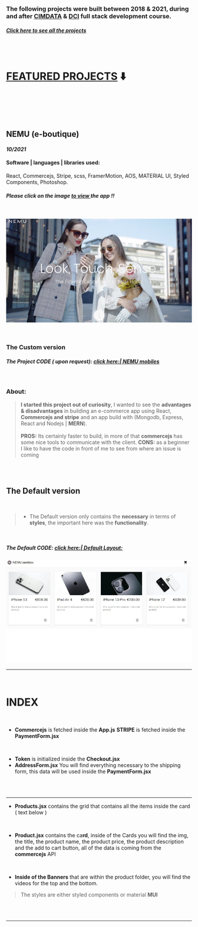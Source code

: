### The following projects were built between 2018 & 2021, during and after [CIMDATA](https://www.cimdata.de/weiterbildung/webentwicklung/) & [DCI](https://digitalcareerinstitute.org/) full stack development course.

##### [**Click here** to see all the projects](https://github.com/nadiamariduena/react)

<br>
<br>

# <u>FEATURED PROJECTS</u> ⬇️

<br>

<br>
<br>
<br>

## NEMU (e-boutique)

#### _10/2021_

#### Software | languages | libraries used:

React, Commercejs, Stripe, scss, FramerMotion, AOS, MATERIAL UI, Styled Components, Photoshop.

<!-- | Software | languages | libraries used: |
| :------: | :-------: | :-------------: |
|  col 1   |   col2    |      col 1      | -->

##### Please click on the image <u>**to view** </u>the app !!

<br>

[<img src="./img_readme/NEMU_1.jpg"/>]()

<!-- [<img src="./img_readme/NEMU_2.jpg"/>]() -->

<br>

### The Custom version

##### The Project CODE ( upon request): [click here:| NEMU mobiles](https://github.com/nadiamariduena/custom-ecommerce-shop-react-stripe-clean)

<br>

### About:

> **I started this project out of curiosity**, I wanted to see the **advantages & disadvantages** in building an e-commerce app using React, **Commercejs and stripe** and an app build with (Mongodb, Express, React and Nodejs | **MERN**). <br> <br> **PROS:** Its certainly faster to build, in more of that **commercejs** has some nice tools to communicate with the client. **CONS:** as a beginner I like to have the code in front of me to see from where an issue is coming

<br>
<br>

## The Default version

<br>

> - The Default version only contains the **necessary** in terms of **styles**, the important here was the **functionality**.

<br>

##### The Default CODE: [ click here:| Default Layout: ](https://github.com/nadiamariduena/e-commerce-react-stripe)

[<img src="./img_readme/nemu_default-design.jpg"/>](https://github.com/nadiamariduena/e-commerce-react-stripe)

<hr>
<br>

# INDEX

<br>

- **Commercejs** is fetched inside the **App.js**
  **STRIPE** is fetched inside the **PaymentForm.jsx**

<br>

- **Token** is initialized inside the **Checkout.jsx**
- **AddressForm.jsx** You will find everything necessary to the shipping form, this data will be used inside the **PaymentForm.jsx**

<br>
<br>
 <hr>

- **Products.jsx** contains the grid that contains all the items inside the card ( text below )

<br>

- **Product.jsx** contains the ca**rd**, inside of the Cards you will find the img, the title, the product name, the product price, the product description and the add to cart button, all of the data is coming from the **commercejs** API

<br>

- **Inside of the Banners** that are within the product folder, you will find the videos for the top and the bottom.

> The styles are either styled components or material **MUI**

<br>
<br>
 <hr>

<br>
